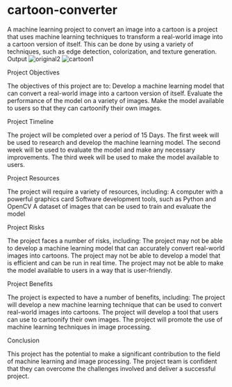 # cartoon-converter
A machine learning project to convert an image into a cartoon is a project that uses machine learning techniques to transform a real-world image into a cartoon version of itself. This can be done by using a variety of techniques, such as edge detection, colorization, and texture generation.
Output
![original2](https://github.com/Im-Avinash1/cartoon-converter/assets/64365128/047dc05f-f8ae-4862-b3ba-606ba581937e) ![cartoon1](https://github.com/Im-Avinash1/cartoon-converter/assets/64365128/8e36405e-694e-4675-b13f-87bc265e9b41)



Project Objectives

The objectives of this project are to:
Develop a machine learning model that can convert a real-world image into a cartoon version of itself.
Evaluate the performance of the model on a variety of images.
Make the model available to users so that they can cartoonify their own images.

Project Timeline

The project will be completed over a period of 15 Days. The first week will be used to research and develop the machine learning model. The second week will be used to evaluate the model and make any necessary improvements. The third week will be used to make the model available to users.

Project Resources

The project will require a variety of resources, including:
A computer with a powerful graphics card
Software development tools, such as Python and OpenCV
A dataset of images that can be used to train and evaluate the model

Project Risks

The project faces a number of risks, including:
The project may not be able to develop a machine learning model that can accurately convert real-world images into cartoons.
The project may not be able to develop a model that is efficient and can be run in real time.
The project may not be able to make the model available to users in a way that is user-friendly.

Project Benefits

The project is expected to have a number of benefits, including:
The project will develop a new machine learning technique that can be used to convert real-world images into cartoons.
The project will develop a tool that users can use to cartoonify their own images.
The project will promote the use of machine learning techniques in image processing.

Conclusion

This project has the potential to make a significant contribution to the field of machine learning and image processing. The project team is confident that they can overcome the challenges involved and deliver a successful project.
